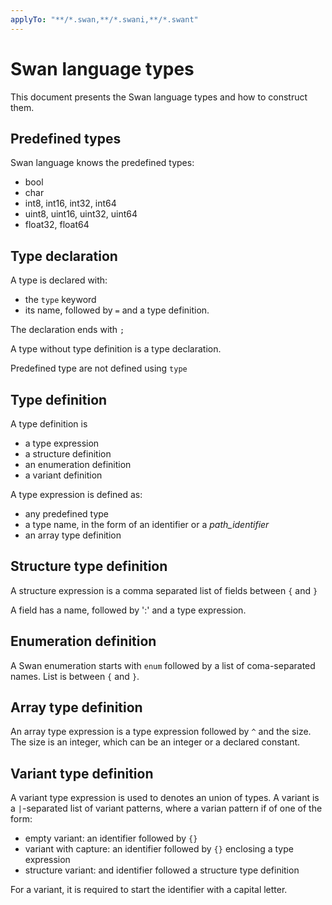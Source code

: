 ```yaml
---
applyTo: "**/*.swan,**/*.swani,**/*.swant"
---
```


# Swan language types

This document presents the Swan language types and how to construct them.

## Predefined types

Swan language knows the predefined types:

- bool
- char
- int8, int16, int32, int64
- uint8, uint16, uint32, uint64
- float32, float64

## Type declaration

A type is declared with:
- the `type` keyword 
- its name, followed by  `=` and a type definition.

The declaration ends with `;`

A type without type definition is a type declaration. 

Predefined type are not defined using `type`

## Type definition

A type definition is

- a type expression
- a structure definition
- an enumeration definition
- a variant definition

A type expression is defined as:
- any predefined type
- a type name, in the form of an identifier or a *path_identifier*
- an array type definition

## Structure type definition

A structure expression is a comma separated list of fields
between `{` and `}`

A field has a name, followed by ':' and a type expression.

## Enumeration definition

A Swan enumeration starts with `enum` followed by a list of coma-separated names. List is between `{` and `}`.


## Array type definition

An array type expression is a type expression followed by `^` and
the size. The size is an integer, which can be an integer or a 
declared constant.

## Variant type definition

A variant type expression is used to denotes an union of types. 
A variant is a `|`-separated list of variant patterns, where
a varian pattern if of one of the form:

- empty variant: an identifier followed by `{}`
- variant with capture: an identifier followed by `{}` enclosing a type expression
- structure variant: and identifier followed a structure type definition

For a variant, it is required to start the identifier with a capital letter.
